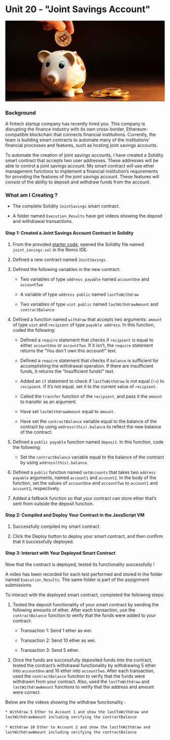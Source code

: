 # Unit 20 - "Joint Savings Account"

![alt=“”](Images/20-5-challenge-image.png)

### Background

A fintech startup company has recently hired you. This company is disrupting the finance industry with its own cross-border, Ethereum-compatible blockchain that connects financial institutions. Currently, the team is building smart contracts to automate many of the institutions’ financial processes and features, such as hosting joint savings accounts.

To automate the creation of joint savings accounts, I have created a Solidity smart contract that accepts two user addresses. These addresses will be able to control a joint savings account. My smart contract will use ether management functions to implement a financial institution’s requirements for providing the features of the joint savings account. These features will consist of the ability to deposit and withdraw funds from the account.

### What am I Creating ?

* The complete Solidity `JointSavings` smart contract.

* A folder named `Execution_Results` have got videos showing the deposit and withdrawal transactions.

#### Step 1: Created a Joint Savings Account Contract in Solidity

1. From the provided [starter code](Starter_Code), opened the Solidity file named `joint_savings.sol` in the Remix IDE.

2. Defined a new contract named `JointSavings`.

3. Defined the following variables in the new contract:

    * Two variables of type `address payable` named `accountOne` and `accountTwo`

    * A variable of type `address public` named `lastToWithdraw`

    * Two variables of type `uint public` named `lastWithdrawAmount` and `contractBalance`


4. Defined a function named `withdraw` that accepts two arguments: `amount` of type `uint` and `recipient` of type `payable address`. In this function, coded the following:

    * Defined a `require` statement that checks if `recipient` is equal to either `accountOne` or `accountTwo`. If it isn’t, the `require` statement returns the “You don't own this account!” text.

    * Defined a `require` statement that checks if `balance` is sufficient for accomplishing the withdrawal operation. If there are insufficient funds, it returns the “Insufficient funds!” text.

    * Added an `if` statement to check if `lastToWithdraw` is not equal (`!=`) to `recipient`. If it’s not equal, set it to the current value of `recipient`.

    * Called the `transfer` function of the `recipient`, and pass it the `amount` to transfer as an argument.

    * Have set `lastWithdrawAmount` equal to `amount`.

    * Have set the `contractBalance` variable equal to the balance of the contract by using `address(this).balance` to reflect the new balance of the contract.


5. Defined a `public payable` function named `deposit`. In this function, code the following:

    * Set the `contractBalance` variable equal to the balance of the contract by using `address(this).balance`.

6. Defined a `public` function named `setAccounts` that takes two `address payable` arguments, named `account1` and `account2`. In the body of the function, set the values of `accountOne` and `accountTwo` to `account1` and `account2`, respectively.

7. Added a fallback function so that your contract can store ether that’s sent from outside the deposit function.

#### Step 2: Compiled and Deploy Your Contract in the JavaScript VM

1. Successfully compiled my smart contract.


2. Click the Deploy button to deploy your smart contract, and then confirm that it successfully deployed.


#### Step 3: Interact with Your Deployed Smart Contract

Now that the contract is deployed, tested its functionality successfully ! 

A video has been recorded for each test performed and stored in the folder named `Execution_Results`. The same folder is part of the assignment submissions

To interact with the deployed smart contract, completed the following steps:

1. Tested the deposit functionality of your smart contract by sending the following amounts of ether. After each transaction, use the `contractBalance` function to verify that the funds were added to your contract:

    * Transaction 1: Send 1 ether as wei.


    * Transaction 2: Send 10 ether as wei.


    * Transaction 3: Send 5 ether.


3. Once the funds are successfully deposited funds into the contract, tested the contract’s withdrawal functionality by withdrawing 5 ether into `accountOne` and 10 ether into `accountTwo`. After each transaction, used the `contractBalance` function to verify that the funds were withdrawn from your contract. Also, used the `lastToWithdraw` and `lastWithdrawAmount` functions to verify that the address and amount were correct.

Below are the videos showing the withdraw funcitonality :

    * Withdraw 5 Ether to Account 1 and show the lastToWithdraw and lastWithdrawAmount including verifying the contractBalance

    * Withdraw 10 Ether to Account 2 and show the lastToWithdraw and lastWithdrawAmount including verifying the contractBalance